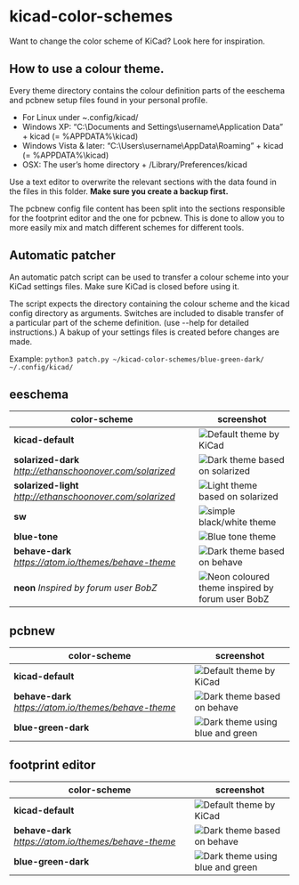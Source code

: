 # kicad-color-schemes

Want to change the color scheme of KiCad? Look here for inspiration.

## How to use a colour theme.

Every theme directory contains the colour definition parts of the eeschema and pcbnew setup files found in your personal profile.
- For Linux under ~.config/kicad/
- Windows XP: “C:\Documents and Settings\username\Application Data” + kicad (= %APPDATA%\kicad)
- Windows Vista & later: “C:\Users\username\AppData\Roaming” + kicad (= %APPDATA%\kicad)
- OSX: The user’s home directory + /Library/Preferences/kicad

Use a text editor to overwrite the relevant sections with the data found in the files in this folder. **Make sure you create a backup first.**

The pcbnew config file content has been split into the sections responsible for the footprint editor and the one for pcbnew. This is done to allow you to more easily mix and match different schemes for different tools.

## Automatic patcher

An automatic patch script can be used to transfer a colour scheme into your KiCad settings files. Make sure KiCad is closed before using it.

The script expects the directory containing the colour scheme and the kicad config directory as arguments. Switches are included to disable transfer of a particular part of the scheme definition. (use --help for detailed instructions.) A bakup of your settings files is created before changes are made.

Example:
`python3 patch.py ~/kicad-color-schemes/blue-green-dark/ ~/.config/kicad/`

## eeschema

color-scheme                                               | screenshot
-----------------------------------------------------------|-----------
**kicad-default**                                          | ![Default theme by KiCad](https://raw.githubusercontent.com/pointhi/kicad-color-schemes/master/kicad-default/eeschema.png)
**solarized-dark** *http://ethanschoonover.com/solarized*  | ![Dark theme based on solarized](https://raw.githubusercontent.com/pointhi/kicad-color-schemes/master/solarized-dark/eeschema.png)
**solarized-light** *http://ethanschoonover.com/solarized* | ![Light theme based on solarized](https://raw.githubusercontent.com/pointhi/kicad-color-schemes/master/solarized-light/eeschema.png)
**sw**                                                     | ![simple black/white theme](https://raw.githubusercontent.com/pointhi/kicad-color-schemes/master/sw/eeschema.png)
**blue-tone**     | ![Blue tone theme](https://raw.githubusercontent.com/pointhi/kicad-color-schemes/master/blue-tone/eeschema.png)
**behave-dark** *https://atom.io/themes/behave-theme*      | ![Dark theme based on behave](https://raw.githubusercontent.com/pointhi/kicad-color-schemes/master/behave-dark/eeschema.png)
**neon** *Inspired by forum user BobZ*      | ![Neon coloured theme inspired by forum user BobZ](https://raw.githubusercontent.com/pointhi/kicad-color-schemes/master/neon/eeschema.png)

## pcbnew
color-scheme                                               | screenshot
-----------------------------------------------------------|-----------
**kicad-default**                                          | ![Default theme by KiCad](https://raw.githubusercontent.com/pointhi/kicad-color-schemes/master/kicad-default/pcbnew.png)
**behave-dark** *https://atom.io/themes/behave-theme*      | ![Dark theme based on behave](https://raw.githubusercontent.com/pointhi/kicad-color-schemes/master/behave-dark/pcbnew.png)
**blue-green-dark**     | ![Dark theme using blue and green](https://raw.githubusercontent.com/pointhi/kicad-color-schemes/master/blue-green-dark/pcbnew.png)

## footprint editor
color-scheme                                               | screenshot
-----------------------------------------------------------|-----------
**kicad-default**                                          | ![Default theme by KiCad](https://raw.githubusercontent.com/pointhi/kicad-color-schemes/master/kicad-default/footprint_editor.png)
**behave-dark** *https://atom.io/themes/behave-theme*      | ![Dark theme based on behave](https://raw.githubusercontent.com/pointhi/kicad-color-schemes/master/behave-dark/footprint_editor.png)
**blue-green-dark**                                        | ![Dark theme using blue and green](https://raw.githubusercontent.com/pointhi/kicad-color-schemes/master/blue-green-dark/footprint_editor.png)

